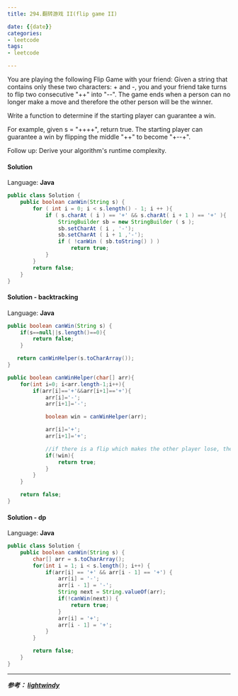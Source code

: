 ```yaml
---
title: 294.翻转游戏 II(flip game II)

date: {{date}}
categories:
- leetcode
tags:
- leetcode

---
```


You are playing the following Flip Game with your friend: Given a string that contains only these two characters: + and -, you and your friend take turns to flip two consecutive "++" into "--". The game ends when a person can no longer make a move and therefore the other person will be the winner.

Write a function to determine if the starting player can guarantee a win.

For example, given s = "++++", return true. The starting player can guarantee a win by flipping the middle "++" to become "+--+".

Follow up:
Derive your algorithm's runtime complexity.


#### Solution

Language: **Java**

```java
public class Solution {
    public boolean canWin(String s) {
        for ( int i = 0; i < s.length() - 1; i ++ ){
            if ( s.charAt ( i ) == '+' && s.charAt( i + 1 ) == '+' ){
                StringBuilder sb = new StringBuilder ( s );
                sb.setCharAt ( i , '-');
                sb.setCharAt ( i + 1 ,'-');
                if ( !canWin ( sb.toString() ) )
                    return true;
            }
        }
        return false;
    }
}

```


#### Solution - backtracking

Language: **Java**

```java
public boolean canWin(String s) {
    if(s==null||s.length()==0){
        return false;
    }

   return canWinHelper(s.toCharArray());
}

public boolean canWinHelper(char[] arr){
    for(int i=0; i<arr.length-1;i++){
        if(arr[i]=='+'&&arr[i+1]=='+'){
            arr[i]='-';
            arr[i+1]='-';

            boolean win = canWinHelper(arr);

            arr[i]='+';
            arr[i+1]='+';

            //if there is a flip which makes the other player lose, the first play wins
            if(!win){
                return true;
            }
        }
    }

    return false;
}
```

#### Solution - dp

Language: **Java**

```java
public class Solution {
    public boolean canWin(String s) {
        char[] arr = s.toCharArray();
        for(int i = 1; i < s.length(); i++) {
            if(arr[i] == '+' && arr[i - 1] == '+') {
                arr[i] = '-';
                arr[i - 1] = '-';
                String next = String.valueOf(arr);
                if(!canWin(next)) {
                    return true;
                }
                arr[i] = '+';
                arr[i - 1] = '+';
            }
        }

        return false;
    }
}　
```


---
***参考：
[lightwindy](https://www.cnblogs.com/lightwindy/p/9666939.html)***
